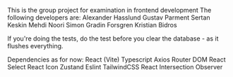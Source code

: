 This is the group project for examination in frontend development
The following developers are: 
Alexander Hasslund
Gustav Parment
Sertan Keskin
Mehdi Noori
Simon Gradin Forsgren
Kristian Bidros


If you're doing the tests, do the test before you clear the database - as it flushes everything.

Dependencies as for now:
React (Vite)
Typescript 
Axios
Router DOM
React Select
React Icon
Zustand
Eslint 
TailwindCSS
React Intersection Observer

